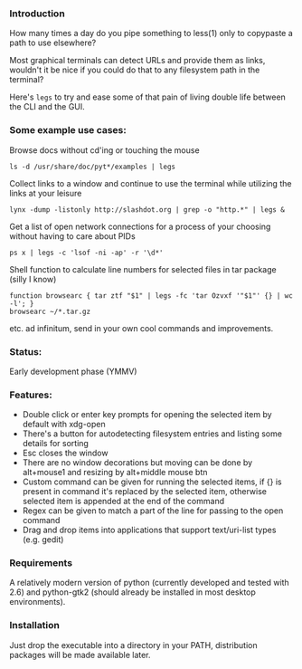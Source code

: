 
### Introduction

How many times a day do you pipe something to less(1) only to copypaste a path to use elsewhere?

Most graphical terminals can detect URLs and provide them as links, wouldn't it be nice if you could do that to any filesystem path in the terminal?

Here's `legs` to try and ease some of that pain of living double life between the CLI and the GUI.

### Some example use cases:

Browse docs without cd'ing or touching the mouse

    ls -d /usr/share/doc/pyt*/examples | legs

Collect links to a window and continue to use the terminal while utilizing the links at your leisure

    lynx -dump -listonly http://slashdot.org | grep -o "http.*" | legs &

Get a list of open network connections for a process of your choosing without having to care about PIDs

    ps x | legs -c 'lsof -ni -ap' -r '\d*'

Shell function to calculate line numbers for selected files in tar package (silly I know)

    function browsearc { tar ztf "$1" | legs -fc 'tar Ozvxf '"$1"' {} | wc -l'; }
    browsearc ~/*.tar.gz

etc. ad infinitum, send in your own cool commands and improvements.

### Status:
Early development phase (YMMV)

### Features:
 * Double click or enter key prompts for opening the selected item by default with xdg-open
 * There's a button for autodetecting filesystem entries and listing some details for sorting
 * Esc closes the window
 * There are no window decorations but moving can be done by alt+mouse1 and resizing by alt+middle mouse btn
 * Custom command can be given for running the selected items, if {} is present in command it's replaced by the selected item, otherwise selected item is appended at the end of the command
 * Regex can be given to match a part of the line for passing to the open command
 * Drag and drop items into applications that support text/uri-list types (e.g. gedit)
 
### Requirements

A relatively modern version of python (currently developed and tested with 2.6) and python-gtk2 (should already be installed in most desktop environments).

### Installation

Just drop the executable into a directory in your PATH, distribution packages will be made available later.

